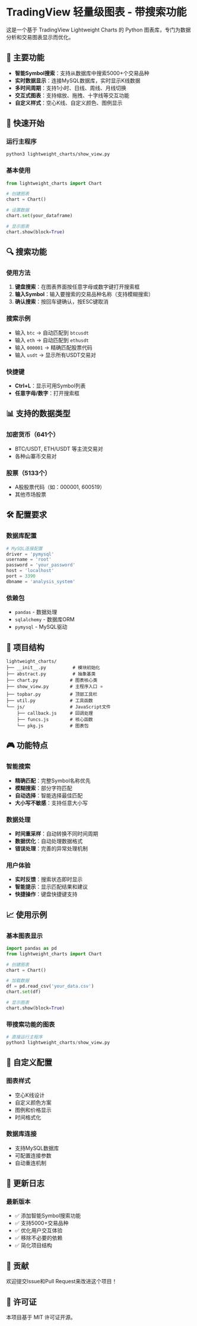 # TradingView 轻量级图表 - 带搜索功能

这是一个基于 TradingView Lightweight Charts 的 Python 图表库，专门为数据分析和交易图表显示而优化。

## 🎯 主要功能

- **智能Symbol搜索**：支持从数据库中搜索5000+个交易品种
- **实时数据显示**：连接MySQL数据库，实时显示K线数据
- **多时间周期**：支持1小时、日线、周线、月线切换
- **交互式图表**：支持缩放、拖拽、十字线等交互功能
- **自定义样式**：空心K线、自定义颜色、图例显示

## 🚀 快速开始

### 运行主程序
```bash
python3 lightweight_charts/show_view.py
```

### 基本使用
```python
from lightweight_charts import Chart

# 创建图表
chart = Chart()

# 设置数据
chart.set(your_dataframe)

# 显示图表
chart.show(block=True)
```

## 🔍 搜索功能

### 使用方法
1. **键盘搜索**：在图表界面按任意字母或数字键打开搜索框
2. **输入Symbol**：输入要搜索的交易品种名称（支持模糊搜索）
3. **确认搜索**：按回车键确认，按ESC键取消

### 搜索示例
- 输入 `btc` → 自动匹配到 `btcusdt`
- 输入 `eth` → 自动匹配到 `ethusdt`
- 输入 `000001` → 精确匹配股票代码
- 输入 `usdt` → 显示所有USDT交易对

### 快捷键
- **Ctrl+L**：显示可用Symbol列表
- **任意字母/数字**：打开搜索框

## 📊 支持的数据类型

### 加密货币（641个）
- BTC/USDT, ETH/USDT 等主流交易对
- 各种山寨币交易对

### 股票（5133个）
- A股股票代码（如：000001, 600519）
- 其他市场股票

## 🛠️ 配置要求

### 数据库配置
```python
# MySQL连接配置
driver = 'pymysql'
username = 'root'
password = 'your_password'
host = 'localhost'
port = 3390
dbname = 'analysis_system'
```

### 依赖包
- `pandas` - 数据处理
- `sqlalchemy` - 数据库ORM
- `pymysql` - MySQL驱动

## 📁 项目结构

```
lightweight_charts/
├── __init__.py          # 模块初始化
├── abstract.py          # 抽象基类
├── chart.py            # 图表核心类
├── show_view.py        # 主程序入口 ⭐
├── topbar.py           # 顶部工具栏
├── util.py             # 工具函数
└── js/                 # JavaScript文件
    ├── callback.js     # 回调处理
    ├── funcs.js        # 核心函数
    └── pkg.js          # 图表包
```

## 🎮 功能特点

### 智能搜索
- **精确匹配**：完整Symbol名称优先
- **模糊搜索**：部分字符匹配
- **自动选择**：智能选择最佳匹配
- **大小写不敏感**：支持任意大小写

### 数据处理
- **时间重采样**：自动转换不同时间周期
- **数据优化**：自动处理数据格式
- **错误处理**：完善的异常处理机制

### 用户体验
- **实时反馈**：搜索状态即时显示
- **智能提示**：显示匹配结果和建议
- **快捷操作**：键盘快捷键支持

## 📈 使用示例

### 基本图表显示
```python
import pandas as pd
from lightweight_charts import Chart

# 创建图表
chart = Chart()

# 加载数据
df = pd.read_csv('your_data.csv')
chart.set(df)

# 显示图表
chart.show(block=True)
```

### 带搜索功能的图表
```python
# 直接运行主程序
python3 lightweight_charts/show_view.py
```

## 🔧 自定义配置

### 图表样式
- 空心K线设计
- 自定义颜色方案
- 图例和价格显示
- 时间格式化

### 数据库连接
- 支持MySQL数据库
- 可配置连接参数
- 自动重连机制

## 📝 更新日志

### 最新版本
- ✅ 添加智能Symbol搜索功能
- ✅ 支持5000+交易品种
- ✅ 优化用户交互体验
- ✅ 移除不必要的依赖
- ✅ 简化项目结构

## 🤝 贡献

欢迎提交Issue和Pull Request来改进这个项目！

## 📄 许可证

本项目基于 MIT 许可证开源。
